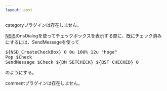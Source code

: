 ```yaml
---
layout: post
---
```

<p><span class="error">categoryプラグインは存在しません。</span></p>
<p><a href="http://nsis.sf.net/">NSIS</a>のnsDialogを使ってチェックボックスを表示する際に、既にチェック済みにするには、SendMessageを使って</p>
<pre>${NSD_CreateCheckBox} 0 0u 100% 12u &quot;hoge&quot;
Pop $Check
SendMessage $Check ${BM_SETCHECK} ${BST_CHECKED} 0
</pre>
<p>のようにする。</p>
<p><span class="error">commentプラグインは存在しません。</span> </p>
